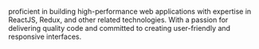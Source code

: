 proficient in building high-performance web applications with expertise in ReactJS, Redux, and other related technologies. With a passion for delivering quality code and committed to creating user-friendly and responsive interfaces.